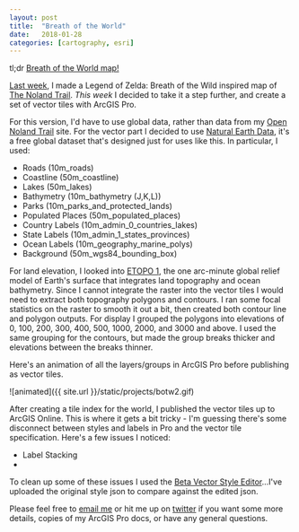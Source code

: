 ```yaml
---
layout: post
title:  "Breath of the World"
date:   2018-01-28
categories: [cartography, esri]
---
```


tl;dr [Breath of the World map!](http://jonahadkins.com/botw.html)

[Last week](http://jonahadkins.com/cartography/esri/2018/01/22/breath-of-the-wild.html), I made a Legend of Zelda: Breath of the Wild inspired map of [The Noland Trail](http://jonahadkins.com/cartography/esri/2018/01/22/breath-of-the-wild.html). _This week_ I decided to take it a step further, and create a set of vector tiles with ArcGIS Pro.

For this version, I'd have to use global data, rather than data from my [Open Noland Trail](http://jonahadkins.com/open-noland-trail/) site. For the vector part I decided to use [Natural Earth Data](http://www.naturalearthdata.com), it's a free global dataset that's designed just for uses like this. In particular, I used:

- Roads (10m_roads)
- Coastline (50m_coastline)
- Lakes (50m_lakes)
- Bathymetry (10m_bathymetry (J,K,L))
- Parks (10m_parks_and_protected_lands)
- Populated Places (50m_populated_places)
- Country Labels (10m_admin_0_countries_lakes)
- State Labels (10m_admin_1_states_provinces)
- Ocean Labels (10m_geography_marine_polys)
- Background (50m_wgs84_bounding_box)


For land elevation, I looked into [ETOPO 1](https://www.ngdc.noaa.gov/mgg/global/global.html), the one arc-minute global relief model of Earth's surface that integrates land topography and ocean bathymetry. Since I cannot integrate the raster into the vector tiles I would need to extract both topography polygons and contours. I ran some focal statistics on the raster to smooth it out a bit, then created both contour line and polygon outputs. For display I grouped the polygons into elevations of 0, 100, 200, 300, 400, 500, 1000, 2000, and 3000 and above. I used the same grouping for the contours, but made the group breaks thicker and elevations between the breaks thinner.

Here's an animation of all the layers/groups in ArcGIS Pro before publishing as vector tiles.

![animated]({{ site.url }}/static/projects/botw2.gif)  

After creating a tile index for the world, I published the vector tiles up to ArcGIS Online. This is where it gets a bit tricky - I'm guessing there's some disconnect between styles and labels in Pro and the vector tile specification.  Here's a few issues I noticed:

- Label Stacking
-

To clean up some of these issues I used the [Beta Vector Style Editor](https://maps.esri.com/jg/VectorBasemapStyleEditor/)...I've uploaded the original style json to compare against the edited json.


Please feel free to [email me](mailto:jonahadkins@gmail.com) or hit me up on [twitter](https://twitter.com/jonahadkins) if you want some more details, copies of my ArcGIS Pro docs, or have any general questions.
